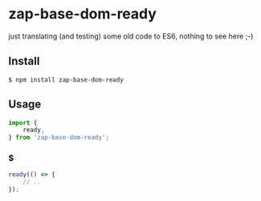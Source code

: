 # zap-base-dom-ready

just translating (and testing) some old code to ES6,
nothing to see here ;-)

## Install
```
$ npm install zap-base-dom-ready
```

## Usage
```js
import {
    ready,
} from 'zap-base-dom-ready';
```

### $
```js
ready(() => {
    // ..
});
```

